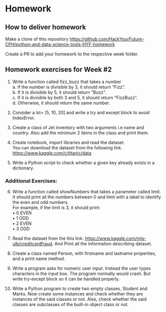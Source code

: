 # Homework

## How to deliver homework 

Make a clone of this repository https://github.com/HackYourFuture-CPH/python-and-data-science-tools-HYF-homework

Create a PR to add your homework to the respective week folder.

## Homework exercises for Week #2 

1. Write a function called fizz_buzz that takes a number <br>
  a.	If the number is divisible by 3, it should return “Fizz”. <br>
  b.	If it is divisible by 5, it should return “Buzz”. <br>
  c.	If it is divisible by both 3 and 5, it should return “FizzBuzz”. <br>
  d.	Otherwise, it should return the same number. <br>

2. Consider a  lst= [5, 10, 20] and write a try and except block to avoid IndexError. <br>

3. Create a class of Jet inventory with two arguments i.e name and country. Also add the minimum 2 items in the class and print them. <br>

4. Create notebook, import libraries and read the dataset.<br>
   You can download the dataset from the following link. https://www.kaggle.com/c/titanic/data 

5. Write a Python script to check whether a given key already exists in a dictionary. <br>

### Additional Exercises: <br> 

6. Write a function called showNumbers that takes a parameter called limit. It should print all the numbers between 0 and limit with a label to identify the even and odd numbers. <br>
For example, if the limit is 3, it should print: <br>
•	0 EVEN <br>
•	1 ODD <br>
•	2 EVEN <br>
•	3 ODD <br>

7. Read the dataset from the this link. https://www.kaggle.com/mlg-ulb/creditcardfraud. And Print all the information describing dataset. <br>

8. Create a class named Person, with firstname and lastname properties, and a print name method. <br>

9. Write a program asks for numeric user input. Instead the user types characters in the input box. The program normally would crash. But write try-except block so it can be handled properly. <br>

10. Write a Python program to create two empty classes, Student and Marks. Now create some instances and check whether they are instances of the said classes or not. Also, check whether the said classes are subclasses of the built-in object class or not. <br>







  
